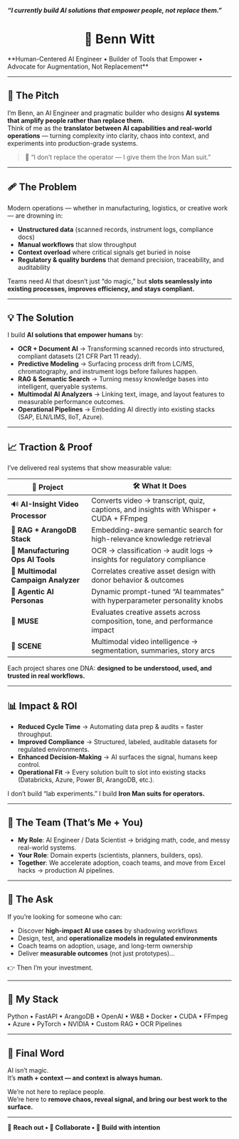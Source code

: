 ***“I currently build AI solutions that empower people, not replace them.”***
<h1 align="center">🤖 Benn Witt</h1>
**Human-Centered AI Engineer • Builder of Tools that Empower • Advocate for Augmentation, Not Replacement**

---

## 🎤 The Pitch
I’m Benn, an AI Engineer and pragmatic builder who designs **AI systems that amplify people rather than replace them.**  
Think of me as the **translator between AI capabilities and real-world operations** — turning complexity into clarity, chaos into context, and experiments into production-grade systems.

> 🧘 “I don’t replace the operator — I give them the Iron Man suit.”

---

## 🩹 The Problem
Modern operations — whether in manufacturing, logistics, or creative work — are drowning in:  
- **Unstructured data** (scanned records, instrument logs, compliance docs)  
- **Manual workflows** that slow throughput  
- **Context overload** where critical signals get buried in noise  
- **Regulatory & quality burdens** that demand precision, traceability, and auditability  

Teams need AI that doesn’t just “do magic,” but **slots seamlessly into existing processes, improves efficiency, and stays compliant.**

---

## 💡 The Solution
I build **AI solutions that empower humans** by:  
- **OCR + Document AI** → Transforming scanned records into structured, compliant datasets (21 CFR Part 11 ready).  
- **Predictive Modeling** → Surfacing process drift from LC/MS, chromatography, and instrument logs before failures happen.  
- **RAG & Semantic Search** → Turning messy knowledge bases into intelligent, queryable systems.  
- **Multimodal AI Analyzers** → Linking text, image, and layout features to measurable performance outcomes.  
- **Operational Pipelines** → Embedding AI directly into existing stacks (SAP, ELN/LIMS, IIoT, Azure).  

---

## 📈 Traction & Proof
I’ve delivered real systems that show measurable value:  

| 🚧 Project | 🛠️ What It Does |  
|------------|-----------------|  
| 🔊 **AI-Insight Video Processor** | Converts video → transcript, quiz, captions, and insights with Whisper + CUDA + FFmpeg |  
| 🧠 **RAG + ArangoDB Stack** | Embedding-aware semantic search for high-relevance knowledge retrieval |  
| 🧬 **Manufacturing Ops AI Tools** | OCR → classification → audit logs → insights for regulatory compliance |  
| 🎨 **Multimodal Campaign Analyzer** | Correlates creative asset design with donor behavior & outcomes |  
| 🤖 **Agentic AI Personas** | Dynamic prompt-tuned “AI teammates” with hyperparameter personality knobs |  
| 🧪 **MUSE** | Evaluates creative assets across composition, tone, and performance impact |  
| 🎥 **SCENE** | Multimodal video intelligence → segmentation, summaries, story arcs |  

Each project shares one DNA: **designed to be understood, used, and trusted in real workflows.**

---

## 📊 Impact & ROI
- **Reduced Cycle Time** → Automating data prep & audits = faster throughput.  
- **Improved Compliance** → Structured, labeled, auditable datasets for regulated environments.  
- **Enhanced Decision-Making** → AI surfaces the signal, humans keep control.  
- **Operational Fit** → Every solution built to slot into existing stacks (Databricks, Azure, Power BI, ArangoDB, etc.).  

I don’t build “lab experiments.” I build **Iron Man suits for operators.**

---

## 👥 The Team (That’s Me + You)
- **My Role**: AI Engineer / Data Scientist → bridging math, code, and messy real-world systems.  
- **Your Role**: Domain experts (scientists, planners, builders, ops).  
- **Together**: We accelerate adoption, coach teams, and move from Excel hacks → production AI pipelines.  

---

## 🎯 The Ask
If you’re looking for someone who can:  
- Discover **high-impact AI use cases** by shadowing workflows  
- Design, test, and **operationalize models in regulated environments**  
- Coach teams on adoption, usage, and long-term ownership  
- Deliver **measurable outcomes** (not just prototypes)…  

👉 Then I’m your investment.  

---

## 🧰 My Stack
Python • FastAPI • ArangoDB • OpenAI • W&B • Docker • CUDA • FFmpeg • Azure • PyTorch • NVIDIA • Custom RAG • OCR Pipelines  

---

## 🧘 Final Word
AI isn’t magic.  
It’s **math + context — and context is always human.**

We’re not here to replace people.  
We’re here to **remove chaos, reveal signal, and bring our best work to the surface.**

---

👋 **Reach out • 🤖 Collaborate • 🧠 Build with intention**
